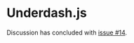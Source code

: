 # Underdash.js

Discussion has concluded with [issue #14](https://github.com/underdash/underdash/issues/14).
